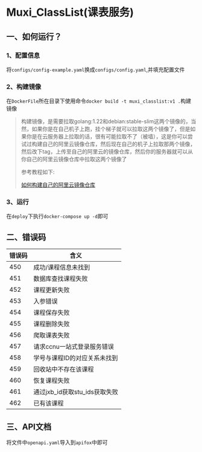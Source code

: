 # Muxi_ClassList(课表服务)

## 一、如何运行？

### 1、配置信息

将`configs/config-example.yaml`换成`configs/config.yaml`,并填充配置文件
### 2、构建镜像
在`DockerFile`所在目录下使用命令`docker build -t muxi_classlist:v1 .`构建镜像

>构建镜像，是需要拉取golang:1.22和debian:stable-slim这两个镜像的，当然，如果你是在自己机子上跑，挂个梯子就可以拉取这两个镜像了，但是如果你是在云服务器上拉取的话，很有可能拉取不了（被墙），这是你可以尝试过构建自己的阿里云镜像仓库，然后现在自己的机子上拉取那两个镜像，然后改下tag，上传至自己的阿里云的镜像仓库，然后你的服务器就可以从你自己的阿里云镜像仓库中拉取这两个镜像了
>
>参考教程如下:
>
>[如何构建自己的阿里云镜像仓库](https://blog.csdn.net/qq_26709459/article/details/128726699)


### 3、运行
在`deploy`下执行`docker-compose up -d`即可



## 二、错误码

| 错误码 | 含义                         |
|-----| ---------------------------- |
| 450 | 成功/课程信息未找到          |
| 451 | 数据库查找课程失败           |
| 452 | 课程更新失败                 |
| 453 | 入参错误                     |
| 454 | 课程保存失败                 |
| 455 | 课程删除失败                 |
| 456 | 爬取课表失败                 |
| 457 | 请求ccnu一站式登录服务错误   |
| 458 | 学号与课程ID的对应关系未找到 |
| 459 |回收站中不存在该课程|
| 460 |恢复课程失败|
|461|通过jxb_id获取stu_ids获取失败|
|462|已有该课程|
## 三、API文档

将文件中`openapi.yaml`导入到`apifox`中即可